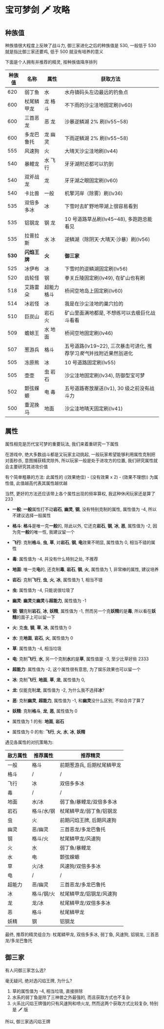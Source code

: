 # 宝可梦剑 🗡 攻略

## 种族值

种族值很大程度上反映了战斗力, 御三家进化之后的种族值是 530, 一般低于 530 就是指比御三家还要鸡, 低于 500 就没有培养的意义

下面是个人拥有并推荐的精灵, 按种族值降序排列

| 种族值  | 名称         | 属性        | 获取方法                                                            |
| ------- | ------------ | ----------- | ------------------------------------------------------------------- |
| 620     | 弱丁鱼       | 水          | 水舟镇码头左边最远的钓鱼点                                          |
| 600     | 杖尾鳞甲龙   | 龙 格斗     | 不下雨的沙尘洼地固定刷(lv60)                                        |
| 600     | 三首恶龙     | 恶 龙       | 沙暴逆鳞湖 2% 刷(lv55~58)                                           |
| 600     | 多龙巴鲁托   | 龙 幽灵     | 下雨逆鳞湖 2% 刷(lv55~58)                                           |
| 555     | 风速狗       | 火          | 大晴天沙尘洼地刷(lv44)                                              |
| 540     | 暴鲤龙       | 水 飞行     | 牙牙湖附近都可以钓到                                                |
| 540     | 双斧战龙     | 龙          | 牙牙湖之眼固定刷(lv60)                                              |
| 540     | 卡比兽       | 一般        | 机擎河岸（除雾）刷(lv36)                                            |
| 535     | 双倍多多冰   | 冰          | 下雪时去旷野地带湖上很容易看到                                      |
| 535     | 铝钢龙       | 钢 龙       | 10 号道路草丛刷(lv45~48), 多跑跑总能看见                            |
| 535     | 拉普拉斯     | 水 冰       | 逆鳞湖（除阴天·大晴天·沙暴）刷(lv56)                                |
| **530** | **闪焰王牌** | **火**      | **御三家**                                                          |
| 525     | 冰伊布       | 冰          | 下雪时的逆鳞湖固定刷(lv56)                                          |
| 520     | 齿轮怪       | 钢          | 拳关丘陵固定刷(lv49), 在矿山也有刷                                  |
| 518     | 艾路雷朵     | 超能力 格斗 | 桥间空地岛上固定刷(lv60)                                            |
| 514     | 冰岩怪       | 冰          | 我是在沙尘洼地的巢穴捡的                                            |
| 510     | 巨炭山       | 岩石 火     | 矿山里面满地都是, 不想练可以去极巨化战斗看看                        |
| 509     | 蟾蜍王       | 水 地面     | 桥间空地固定刷(lv46)                                                |
| 507     | 葱游兵       | 格斗        | 五号道路(lv19~22), 三次暴击可进化, 推荐学习*聚气*并找附近果然翁进化 |
| 505     | 冻原熊       | 冰          | 10 号道路固定刷(lv55)                                               |
| 505     | 壶壶         | 虫 岩石     | 沙尘洼地固定刷(lv34), 防御型宝可梦                                  |
| 502     | 颤弦蝾螈     | 电 毒       | 五号道路寄放屋送(lv1), 30 级之前没有战斗力                          |
| 500     | 重泥挽马     | 地面        | 沙尘洼地晴天固定刷(lv41)                                            |

## 属性

属性相克是历代宝可梦的重要玩法, 我们来着重研究一下属性

在游戏中, 绝大多数战斗都是又玩家主动挑起, 一般玩家希望能够利用属性克制把对面秒杀, 意图捕获精灵除外, 所以玩家一般是处于进攻方的位置, 我们研究属性就会主要研究其进攻价值

有个简单粗暴的方法: 此属性的 ((效果绝佳) - (没有效果 x 2) - (效果不理想)) 为属性值, 此值越高代表其属性越优越

当然, 更好的方法还应该带上各个属性出现的频率算权, 我这种休闲玩家还是算了 233

- **一般**: **一般**属性打不动**岩石**, **幽灵**, **钢**, 没有特别克制的属性, 属性值为 -4, 所以不建议选择一般属性
- **格斗**: **格斗**是唯一克**一般**的, 除此以外, 它还克**岩石**, **钢**, **冰**, **恶**,
  属性值为 -2, 因为克**一般**的唯一性, 我建议留一个
- **飞行**: 克制**格斗**, **虫**, **草**, 对**岩石**, **钢**, **电**效果不明显, 属性值为 0, 相当不错的属性
- **毒**: 属性值为 -4, 并没有什么特别之处, 不推荐
- **地面**: 唯一克**电**的, 还克制**毒**, **岩石**, **钢**, **火**, 属性值为 1, 非常棒的属性, 建议培养
- **岩石**: 克制**飞行**, **虫**, **火**, **冰**, 属性值为 1, 相当不错
- **虫**: 属性值为 -4, 只能说很垃圾了
- **幽灵**: **幽灵**克**幽灵**与**超能力**, 属性值为 -1
- **钢**: **钢**克制**岩石**, **冰**, **妖精**, 属性值为 -1, 然而另一个克**妖精**的是**毒**,
  所以看在**妖精**的面子上可以留一下
- **火**: 克**虫**, **钢**, **草**, **冰**, 属性值为 0
- **水**: 克**地面**, **岩石**, **火**, 属性值为 0
- **草**: 属性值为 -4, 相当垃圾
- **电**: 克制**飞行**, **水**, 另一个克制**水**的是**草**, 属性值是 -3, 至少比草好些 2333
- **超能力**: 属性值为 -2, 这个属性很有意思, 为了娱乐效果也可以留一个
- **冰**: 克制**飞行**, **地面**, **草**, **龙**, 属性值为 0,
- **龙**: 仅能克制**龙**, 属性值为 -2, 为什么我不选择**冰**?
- **恶**: 克制**幽灵**, **超能力**, 属性值为 -1, 和**幽灵**没什么区别, 不如合并了算了
- **妖精**: 克制**格斗**, **龙**, **恶**, 属性值为 0

- 属性值为 1 的有: **地面**, **岩石**
- 属性值为 0 的有: **飞行**, **火**, **水**, **冰**, **妖精**

遇见各属性的对抗策略为:

| 敌方属性 | 推荐属性   | 推荐精灵                   |
| -------- | ---------- | -------------------------- |
| 一般     | 格斗       | 前期葱游兵, 后期杖尾鳞甲龙 |
| 格斗     | /          | /                          |
| 飞行     | 冰         | 双倍多多冰                 |
| 毒       | /          | /                          |
| 地面     | 水/冰      | 弱丁鱼/暴鲤龙/双倍多多冰   |
| 岩石     | 格斗/水/钢 | 杖尾鳞甲龙/弱丁鱼/铝钢龙   |
| 虫       | 火         | 前期闪焰王牌, 后期风速狗   |
| 幽灵     | 恶/幽灵    | 三首恶龙/多龙巴鲁托        |
| 钢       | 格斗/火    | 杖尾鳞甲龙/风速狗          |
| 火       | 水         | 弱丁鱼/暴鲤龙              |
| 水       | 电         | 颤弦蝾螈                   |
| 草       | 火/冰      | 风速狗/双倍多多冰          |
| 电       | /          | /                          |
| 超能力   | 恶/幽灵    | 三首恶龙/多龙巴鲁托        |
| 冰       | 格斗/钢/火 | 杖尾鳞甲龙/铝钢龙/风速狗   |
| 龙       | 龙/冰      | 杖尾鳞甲龙/双倍多多冰      |
| 恶       | 格斗       | 杖尾鳞甲龙                 |
| 妖精     | 钢         | 铝钢龙                     |

最终, 推荐的精灵组合为: 杖尾鳞甲龙, 双倍多多冰, 弱丁鱼, 风速狗, 铝钢龙, 三首恶龙/多龙巴鲁托

## 御三家

有人问御三家怎么选?

毫无疑问, 绝对选闪焰王牌, 为什么?

1. 草的属性值为 -4, 相当垃圾, 直接排除
2. 水系的弱丁鱼是除了三神兽之外最强的, 而且获取方式也不复杂
3. 火系比闪焰王牌强的只有风速狗和喷火龙, 然而这两个获取方式比较复杂, 特别是 🗡 版

所以, 御三家选闪焰王牌
